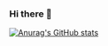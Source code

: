 ### Hi there 👋

[![Anurag's GitHub stats](https://github-readme-stats.vercel.app/api?username=xiezhongmin?theme=synthwave)](https://github.com/anuraghazra/github-readme-stats)


<!--
**xiezhongmin/xiezhongmin** is a ✨ _special_ ✨ repository because its `README.md` (this file) appears on your GitHub profile.

Here are some ideas to get you started:

- 🔭 I’m currently working on ...
- 🌱 I’m currently learning ...
- 👯 I’m looking to collaborate on ...
- 🤔 I’m looking for help with ...
- 💬 Ask me about ...
- 📫 How to reach me: ...
- 😄 Pronouns: ...
- ⚡ Fun fact: ...
-->
